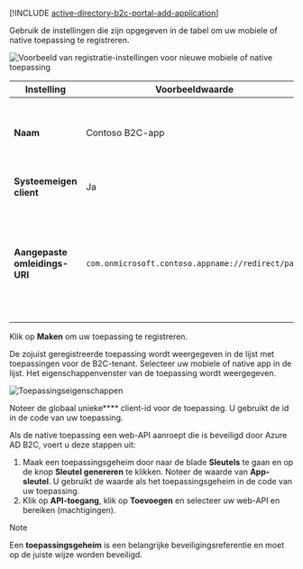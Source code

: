 [!INCLUDE [active-directory-b2c-portal-add-application](active-directory-b2c-portal-add-application.md)]

Gebruik de instellingen die zijn opgegeven in de tabel om uw mobiele of native toepassing te registreren.

![Voorbeeld van registratie-instellingen voor nieuwe mobiele of native toepassing](./media/active-directory-b2c-register-mobile-native-app/b2c-new-mobile-native-app-settings.png)

| Instelling      | Voorbeeldwaarde  | Beschrijving                                        |
| ------------ | ------- | -------------------------------------------------- |
| **Naam** | Contoso B2C-app | Geef een**** naam op voor de toepassing waarmee deze wordt beschreven voor uw consumenten. |
| **Systeemeigen client** | Ja | Selecteer **Ja** voor een mobiele of native toepassing. |
| **Aangepaste omleidings-URI** | `com.onmicrosoft.contoso.appname://redirect/path` | Voer een omleidings-URI met een aangepast schema in. Zorg ervoor dat u een [goede omleidings-URI](../articles/active-directory-b2c/active-directory-b2c-app-registration.md#choosing-a-native-application-redirect-uri) kiest en geen speciale tekens zoals onderstrepingstekens gebruikt. |

Klik op **Maken** om uw toepassing te registreren.

De zojuist geregistreerde toepassing wordt weergegeven in de lijst met toepassingen voor de B2C-tenant. Selecteer uw mobiele of native app in de lijst. Het eigenschappenvenster van de toepassing wordt weergegeven.

![Toepassingseigenschappen](./media/active-directory-b2c-register-mobile-native-app/b2c-mobile-native-app-properties.png)

Noteer de globaal unieke**** client-id voor de toepassing. U gebruikt de id in de code van uw toepassing.

Als de native toepassing een web-API aanroept die is beveiligd door Azure AD B2C, voert u deze stappen uit:
   1. Maak een toepassingsgeheim door naar de blade **Sleutels** te gaan en op de knop **Sleutel genereren** te klikken. Noteer de waarde van **App-sleutel**. U gebruikt de waarde als het toepassingsgeheim in de code van uw toepassing.
   2. Klik op **API-toegang**, klik op **Toevoegen** en selecteer uw web-API en bereiken (machtigingen).

> [!NOTE]
> Een **toepassingsgeheim** is een belangrijke beveiligingsreferentie en moet op de juiste wijze worden beveiligd.
> 
